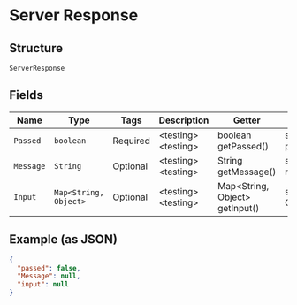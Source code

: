 
# Server Response

## Structure

`ServerResponse`

## Fields

| Name | Type | Tags | Description | Getter | Setter |
|  --- | --- | --- | --- | --- | --- |
| `Passed` | `boolean` | Required | &lt;testing&gt; &lt;testing&gt; | boolean getPassed() | setPassed(boolean passed) |
| `Message` | `String` | Optional | &lt;testing&gt; &lt;testing&gt; | String getMessage() | setMessage(String message) |
| `Input` | `Map<String, Object>` | Optional | &lt;testing&gt; &lt;testing&gt; | Map<String, Object> getInput() | setInput(Map<String, Object> input) |

## Example (as JSON)

```json
{
  "passed": false,
  "Message": null,
  "input": null
}
```

